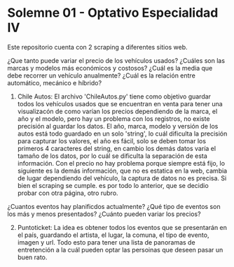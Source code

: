 # Solemne 01 - Optativo Especialidad IV

Este repositorio cuenta con 2 scraping a diferentes sitios web.

¿Que tanto puede variar el precio de los vehículos usados? 
¿Cuáles son las marcas y modelos más económicos y costosos?
¿Cuál es la media que debe recorrer un vehículo anualmente?
¿Cuál es la relación entre automático, mecánico e híbrido?

1. Chile Autos: El archivo 'ChileAutos.py' tiene como objetivo guardar todos los vehículos usados que se encuentran en venta para tener una visualizacón de como varían los precios dependiendo de la marca, el año y el modelo, pero hay un problema con los registros, no existe precisión al guardar los datos. El año, marca, modelo y versión de los autos está todo guardado en un solo 'string', lo cuál dificulta la precisión para capturar los valores, el año es fácil, solo se deben tomar los primeros 4 caracteres del string, en cambio los demás datos varía el tamaño de los datos, por lo cuál se dificulta la separación de esta información. Con el precio no hay problema porque siempre está fijo, lo siguiente es la demás información, que no es estatica en la web, cambia de lugar dependiendo del vehículo, la captura de datos no es precisa. Si bien el scraping se cumple. es por todo lo anterior, que se decidio probar con otra página, otro rubro.


¿Cuantos eventos hay planificdos actualmente?
¿Qué tipo de eventos son los más y menos presentados?
¿Cuánto pueden variar los precios?

2. Puntoticket: La idea es obtener todos los eventos que se presentarán en el país, guardando el artista, el lugar, la comuna, el tipo de evento, imagen y url. Todo esto para tener una lista de panoramas de entretención a la cuál pueden optar las persoinas que deseen pasar un buen rato.

 
